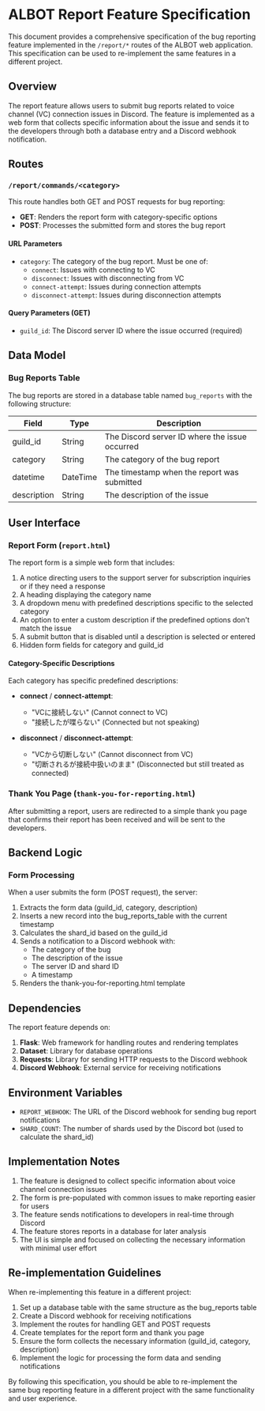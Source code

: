 # ALBOT Report Feature Specification

This document provides a comprehensive specification of the bug reporting feature implemented in the `/report/*` routes
of the ALBOT web application. This specification can be used to re-implement the same features in a different project.

## Overview

The report feature allows users to submit bug reports related to voice channel (VC) connection issues in Discord. The
feature is implemented as a web form that collects specific information about the issue and sends it to the developers
through both a database entry and a Discord webhook notification.

## Routes

### `/report/commands/<category>`

This route handles both GET and POST requests for bug reporting:

- **GET**: Renders the report form with category-specific options
- **POST**: Processes the submitted form and stores the bug report

#### URL Parameters

- `category`: The category of the bug report. Must be one of:
    - `connect`: Issues with connecting to VC
    - `disconnect`: Issues with disconnecting from VC
    - `connect-attempt`: Issues during connection attempts
    - `disconnect-attempt`: Issues during disconnection attempts

#### Query Parameters (GET)

- `guild_id`: The Discord server ID where the issue occurred (required)

## Data Model

### Bug Reports Table

The bug reports are stored in a database table named `bug_reports` with the following structure:

| Field       | Type     | Description                                    |
|-------------|----------|------------------------------------------------|
| guild_id    | String   | The Discord server ID where the issue occurred |
| category    | String   | The category of the bug report                 |
| datetime    | DateTime | The timestamp when the report was submitted    |
| description | String   | The description of the issue                   |

## User Interface

### Report Form (`report.html`)

The report form is a simple web form that includes:

1. A notice directing users to the support server for subscription inquiries or if they need a response
2. A heading displaying the category name
3. A dropdown menu with predefined descriptions specific to the selected category
4. An option to enter a custom description if the predefined options don't match the issue
5. A submit button that is disabled until a description is selected or entered
6. Hidden form fields for category and guild_id

#### Category-Specific Descriptions

Each category has specific predefined descriptions:

- **connect** / **connect-attempt**:
    - "VCに接続しない" (Cannot connect to VC)
    - "接続したが喋らない" (Connected but not speaking)

- **disconnect** / **disconnect-attempt**:
    - "VCから切断しない" (Cannot disconnect from VC)
    - "切断されるが接続中扱いのまま" (Disconnected but still treated as connected)

### Thank You Page (`thank-you-for-reporting.html`)

After submitting a report, users are redirected to a simple thank you page that confirms their report has been received
and will be sent to the developers.

## Backend Logic

### Form Processing

When a user submits the form (POST request), the server:

1. Extracts the form data (guild_id, category, description)
2. Inserts a new record into the bug_reports_table with the current timestamp
3. Calculates the shard_id based on the guild_id
4. Sends a notification to a Discord webhook with:
    - The category of the bug
    - The description of the issue
    - The server ID and shard ID
    - A timestamp
5. Renders the thank-you-for-reporting.html template

## Dependencies

The report feature depends on:

1. **Flask**: Web framework for handling routes and rendering templates
2. **Dataset**: Library for database operations
3. **Requests**: Library for sending HTTP requests to the Discord webhook
4. **Discord Webhook**: External service for receiving notifications

## Environment Variables

- `REPORT_WEBHOOK`: The URL of the Discord webhook for sending bug report notifications
- `SHARD_COUNT`: The number of shards used by the Discord bot (used to calculate the shard_id)

## Implementation Notes

1. The feature is designed to collect specific information about voice channel connection issues
2. The form is pre-populated with common issues to make reporting easier for users
3. The feature sends notifications to developers in real-time through Discord
4. The feature stores reports in a database for later analysis
5. The UI is simple and focused on collecting the necessary information with minimal user effort

## Re-implementation Guidelines

When re-implementing this feature in a different project:

1. Set up a database table with the same structure as the bug_reports table
2. Create a Discord webhook for receiving notifications
3. Implement the routes for handling GET and POST requests
4. Create templates for the report form and thank you page
5. Ensure the form collects the necessary information (guild_id, category, description)
6. Implement the logic for processing the form data and sending notifications

By following this specification, you should be able to re-implement the same bug reporting feature in a different
project with the same functionality and user experience.